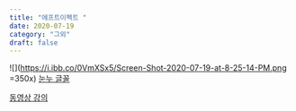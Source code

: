 ```yaml
---
title: "에프트이펙트 "
date: 2020-07-19
category: "그외"
draft: false
---
```

![](https://i.ibb.co/0VmXSx5/Screen-Shot-2020-07-19-at-8-25-14-PM.png =350x)
[눈누 글꼴](https://noonnu.cc/)

[동영상 강의 ](https://www.youtube.com/watch?v=ZJqNLtyTKJQ&list=PL25y0vNai5l8pJCo6ZVsSp3AqLwx33EnQ&index=27)
<!--stackedit_data:
eyJoaXN0b3J5IjpbMTg0MTg0Mzk5NV19
-->